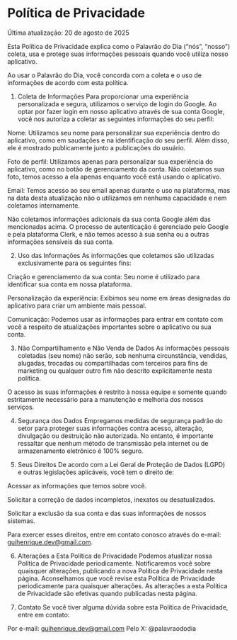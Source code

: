 # Política de Privacidade
Última atualização: 20 de agosto de 2025

Esta Política de Privacidade explica como o Palavrão do Dia (“nós”, “nosso”) coleta, usa e protege suas informações pessoais quando você utiliza nosso aplicativo.

Ao usar o Palavrão do Dia, você concorda com a coleta e o uso de informações de acordo com esta política.

1. Coleta de Informações
Para proporcionar uma experiência personalizada e segura, utilizamos o serviço de login do Google. Ao optar por fazer login em nosso aplicativo através de sua conta Google, você nos autoriza a coletar as seguintes informações do seu perfil:

Nome: Utilizamos seu nome para personalizar sua experiência dentro do aplicativo, como em saudações e na identificação do seu perfil. Além disso, ele é mostrado publicamente junto a publicações do usuário.

Foto de perfil: Utilizamos apenas para personalizar sua experiência do aplicativo, como no botão de gerenciamento da conta. Não coletamos sua foto, temos acesso a ela apenas enquanto você está usando o aplicativo.

Email: Temos acesso ao seu email apenas durante o uso na plataforma, mas na data desta atualização não o utilizamos em nenhuma capacidade e nem coletamos internamente. 

Não coletamos informações adicionais da sua conta Google além das mencionadas acima. O processo de autenticação é gerenciado pelo Google e pela plataforma Clerk, e não temos acesso à sua senha ou a outras informações sensíveis da sua conta.

2. Uso das Informações
As informações que coletamos são utilizadas exclusivamente para os seguintes fins:

Criação e gerenciamento da sua conta: Seu nome é utilizado para identificar sua conta em nossa plataforma.

Personalização da experiência: Exibimos seu nome em áreas designadas do aplicativo para criar um ambiente mais pessoal.

Comunicação: Podemos usar as informações para entrar em contato com você a respeito de atualizações importantes sobre o aplicativo ou sua conta.

3. Não Compartilhamento e Não Venda de Dados
As informações pessoais coletadas (seu nome) não serão, sob nenhuma circunstância, vendidas, alugadas, trocadas ou compartilhadas com terceiros para fins de marketing ou qualquer outro fim não descrito explicitamente nesta política.

O acesso às suas informações é restrito à nossa equipe e somente quando estritamente necessário para a manutenção e melhoria dos nossos serviços.

4. Segurança dos Dados
Empregamos medidas de segurança padrão do setor para proteger suas informações contra acesso, alteração, divulgação ou destruição não autorizada. No entanto, é importante ressaltar que nenhum método de transmissão pela internet ou de armazenamento eletrônico é 100% seguro.

5. Seus Direitos
De acordo com a Lei Geral de Proteção de Dados (LGPD) e outras legislações aplicáveis, você tem o direito de:

Acessar as informações que temos sobre você.

Solicitar a correção de dados incompletos, inexatos ou desatualizados.

Solicitar a exclusão da sua conta e das suas informações de nossos sistemas.

Para exercer esses direitos, entre em contato conosco através do e-mail: guihenrique.dev@gmail.com.

6. Alterações a Esta Política de Privacidade
Podemos atualizar nossa Política de Privacidade periodicamente. Notificaremos você sobre quaisquer alterações, publicando a nova Política de Privacidade nesta página. Aconselhamos que você revise esta Política de Privacidade periodicamente para quaisquer alterações. As alterações a esta Política de Privacidade são efetivas quando publicadas nesta página.

7. Contato
Se você tiver alguma dúvida sobre esta Política de Privacidade, entre em contato:

Por e-mail: guihenrique.dev@gmail.com
Pelo X: @palavraododia






